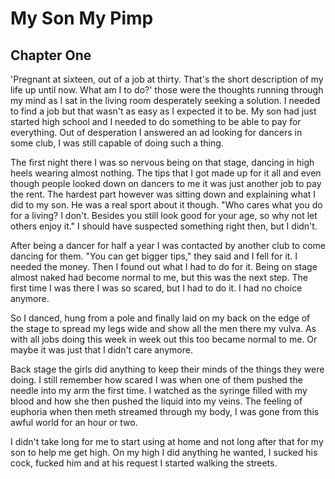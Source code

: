 # My Son My Pimp

## Chapter One
'Pregnant at sixteen, out of a job at thirty. That's the short description of my
life up until now. What am I to do?' those were the thoughts running through my
mind as I sat in the living room desperately seeking a solution. I needed to
find a job but that wasn't as easy as I expected it to be. My son had just
started high school and I needed to do something to be able to pay for
everything. Out of desperation I answered an ad looking for dancers in some
club, I was still capable of doing such a thing.

The first night there I was so nervous being on that stage, dancing in high
heels wearing almost nothing. The tips that I got made up for it all and even
though people looked down on dancers to me it was just another job to pay the
rent. The hardest part however was sitting down and explaining what I did to my
son. He was a real sport about it though. "Who cares what you do for a
living? I don't. Besides you still look good for your age, so why not let
others enjoy it." I should have suspected something right then, but I didn't.

After being a dancer for half a year I was contacted by another club to come
dancing for them. "You can get bigger tips," they said and I fell for it. I
needed the money. Then I found out what I had to do for it. Being on stage
almost naked had become normal to me, but this was the next step. The first
time I was there I was so scared, but I had to do it. I had no choice anymore.

So I danced, hung from a pole and finally laid on my back on the edge of the
stage to spread my legs wide and show all the men there my vulva. As with all
jobs doing this week in week out this too became normal to me. Or maybe it was
just that I didn't care anymore.

Back stage the girls did anything to keep their minds of the things they were
doing. I still remember how scared I was when one of them pushed the needle
into my arm the first time. I watched as the syringe filled with my blood and
how she then pushed the liquid into my veins. The feeling of euphoria when then
meth streamed through my body, I was gone from this awful world for an hour or
two.

I didn't take long for me to start using at home and not long after that for my
son to help me get high. On my high I did anything he wanted, I sucked his
cock, fucked him and at his request I started walking the streets.
